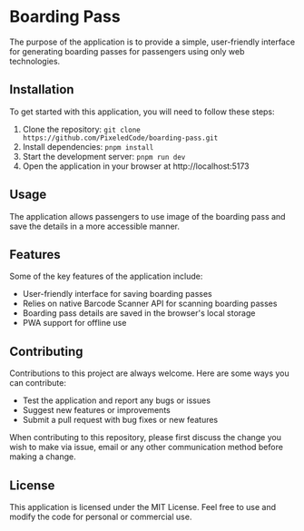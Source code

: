# Boarding Pass

The purpose of the application is to provide a simple, user-friendly interface for generating boarding passes for passengers using only web technologies.

## Installation

To get started with this application, you will need to follow these steps:

1. Clone the repository: `git clone https://github.com/PixeledCode/boarding-pass.git`
2. Install dependencies: `pnpm install`
3. Start the development server: `pnpm run dev`
4. Open the application in your browser at http://localhost:5173

## Usage

The application allows passengers to use image of the boarding pass and save the details in a more accessible manner.

## Features

Some of the key features of the application include:

- User-friendly interface for saving boarding passes
- Relies on native Barcode Scanner API for scanning boarding passes
- Boarding pass details are saved in the browser's local storage
- PWA support for offline use

## Contributing

Contributions to this project are always welcome. Here are some ways you can contribute:

- Test the application and report any bugs or issues
- Suggest new features or improvements
- Submit a pull request with bug fixes or new features

When contributing to this repository, please first discuss the change you wish to make via issue, email or any other communication method before making a change.

## License

This application is licensed under the MIT License. Feel free to use and modify the code for personal or commercial use.
